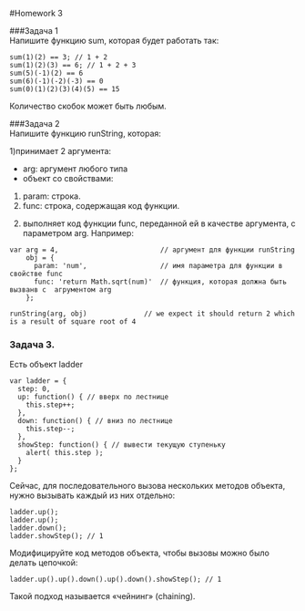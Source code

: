 #Homework 3 

###Задача 1  
Напишите функцию sum, которая будет работать так: 
```
sum(1)(2) == 3; // 1 + 2
sum(1)(2)(3) == 6; // 1 + 2 + 3
sum(5)(-1)(2) == 6
sum(6)(-1)(-2)(-3) == 0
sum(0)(1)(2)(3)(4)(5) == 15
```
Количество скобок может быть любым. 

###Задача 2  
Напишите функцию runString, которая: 

1)принимает 2 аргумента:
 * arg:  аргумент любого типа
 * объект со свойствами:
1. param: строка.
2. func: строка, содержащая код функции. 

2) выполняет код функции func, переданной ей в качестве аргумента, с параметром arg. 
Например: 
```
var arg = 4,                         // аргумент для функции runString
    obj = {
      param: 'num',                  // имя параметра для функции в свойстве func
      func: 'return Math.sqrt(num)'  // функция, которая должна быть вызванв с  агрументом arg
    };

runString(arg, obj)              // we expect it should return 2 which is a result of square root of 4
``` 

### Задача 3. 
Есть объект ladder 
```
var ladder = {
  step: 0,
  up: function() { // вверх по лестнице
    this.step++;
  },
  down: function() { // вниз по лестнице
    this.step--;
  },
  showStep: function() { // вывести текущую ступеньку
    alert( this.step );
  }
};
```
Сейчас, для последовательного вызова нескольких методов объекта, нужно вызывать каждый из них отдельно:
```
ladder.up();
ladder.up();
ladder.down();
ladder.showStep(); // 1 
```
Модифицируйте код методов объекта, чтобы вызовы можно было делать цепочкой:
```
ladder.up().up().down().up().down().showStep(); // 1
```
Такой подход называется «чейнинг» (chaining).
